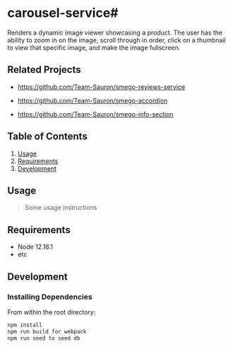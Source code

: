 # carousel-service#

Renders a dynamic image viewer showcasing a product. The user has the ability to zoom in on the image, scroll through in order, click on a thumbnail to view that specific image, and make the image fullscreen.

## Related Projects

  - https://github.com/Team-Sauron/smego-reviews-service

  - https://github.com/Team-Sauron/smego-accordion

  - https://github.com/Team-Sauron/smego-info-section

## Table of Contents

1. [Usage](#Usage)
1. [Requirements](#requirements)
1. [Development](#development)

## Usage

> Some usage instructions

## Requirements

- Node 12.16.1
- etc

## Development

### Installing Dependencies

From within the root directory:

```sh
npm install
npm run build for webpack
npm run seed to seed db
```
